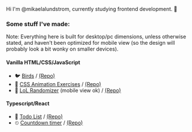 Hi I'm @mikaelalundstrom, currently studying frontend development. 👾

### Some stuff I've made:
Note: Everything here is built for desktop/pc dimensions, unless otherwise stated, and haven't been optimized for mobile view (so the design will probably look a bit wonky on smaller devices).

#### Vanilla HTML/CSS/JavaScript
- 🐦 [Birds](https://mikaelalundstrom.github.io/magical-birds/) / [(Repo)](https://github.com/mikaelalundstrom/magical-birds)
- 🌺 [CSS Animation Exercises](https://mikaelalundstrom.github.io/exercise-animation-bootcamp/) / [(Repo)](https://github.com/mikaelalundstrom/exercise-animation-bootcamp)
- 🎲 [LoL Randomizer](https://mikaelalundstrom.github.io/lol-randomizer/) (mobile view ok) / [(Repo)](https://github.com/mikaelalundstrom/lol-randomizer)

#### Typescript/React
- 📝 [Todo List](https://mikaelalundstrom.github.io/exercise-react-todo/) / [(Repo)](https://github.com/mikaelalundstrom/exercise-react-todo)
- ⏲ [Countdown timer](https://mikaelalundstrom.github.io/exercise-react-countdown-timer/) / [(Repo)](https://github.com/mikaelalundstrom/exercise-react-countdown-timer)


<!---
mikaelalundstrom/mikaelalundstrom is a ✨ special ✨ repository because its `README.md` (this file) appears on your GitHub profile.
You can click the Preview link to take a look at your changes.
--->
